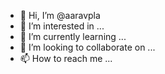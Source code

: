- 👋 Hi, I’m @aaravpla
- 👀 I’m interested in ...
- 🌱 I’m currently learning ...
- 💞️ I’m looking to collaborate on ...
- 📫 How to reach me ...

<!---
aaravpla/aaravpla is a ✨ special ✨ repository because its `README.md` (this file) appears on your GitHub profile.
You can click the Preview link to take a look at your changes.
--->
